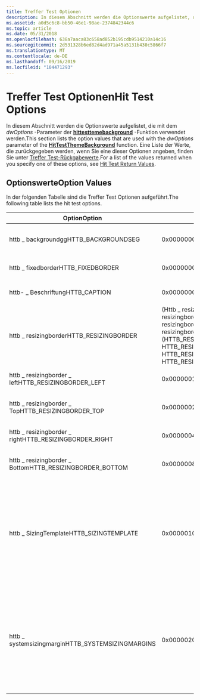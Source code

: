 ```yaml
---
title: Treffer Test Optionen
description: In diesem Abschnitt werden die Optionswerte aufgelistet, die mit dem dwOptions-Parameter der hittesttemebackground-Funktion verwendet werden. Eine Liste der Werte, die zurückgegeben werden, wenn Sie eine dieser Optionen angeben, finden Sie unter Treffer Test-Rückgabewerte.
ms.assetid: a0d5c6c8-bb50-46e1-98ae-2374842344c6
ms.topic: article
ms.date: 05/31/2018
ms.openlocfilehash: 638a7aaca83c658ad852b195cdb9514210a14c16
ms.sourcegitcommit: 2d531328b6ed82d4ad971a45a5131b430c5866f7
ms.translationtype: MT
ms.contentlocale: de-DE
ms.lasthandoff: 09/16/2019
ms.locfileid: "104471293"
---
```

# <a name="hit-test-options"></a><span data-ttu-id="40d98-104">Treffer Test Optionen</span><span class="sxs-lookup"><span data-stu-id="40d98-104">Hit Test Options</span></span>

<span data-ttu-id="40d98-105">In diesem Abschnitt werden die Optionswerte aufgelistet, die mit dem *dwOptions* -Parameter der [**hittesttemebackground**](/windows/desktop/api/Uxtheme/nf-uxtheme-hittestthemebackground) -Funktion verwendet werden.</span><span class="sxs-lookup"><span data-stu-id="40d98-105">This section lists the option values that are used with the *dwOptions* parameter of the [**HitTestThemeBackground**](/windows/desktop/api/Uxtheme/nf-uxtheme-hittestthemebackground) function.</span></span> <span data-ttu-id="40d98-106">Eine Liste der Werte, die zurückgegeben werden, wenn Sie eine dieser Optionen angeben, finden Sie unter [Treffer Test-Rückgabewerte](theme-hit-test-retval.md).</span><span class="sxs-lookup"><span data-stu-id="40d98-106">For a list of the values returned when you specify one of these options, see [Hit Test Return Values](theme-hit-test-retval.md).</span></span>

## <a name="option-values"></a><span data-ttu-id="40d98-107">Optionswerte</span><span class="sxs-lookup"><span data-stu-id="40d98-107">Option Values</span></span>

<span data-ttu-id="40d98-108">In der folgenden Tabelle sind die Treffer Test Optionen aufgeführt.</span><span class="sxs-lookup"><span data-stu-id="40d98-108">The following table lists the hit test options.</span></span>



| <span data-ttu-id="40d98-109">Option</span><span class="sxs-lookup"><span data-stu-id="40d98-109">Option</span></span>                       | <span data-ttu-id="40d98-110">Wert</span><span class="sxs-lookup"><span data-stu-id="40d98-110">Value</span></span>                                                                                                                    | <span data-ttu-id="40d98-111">BESCHREIBUNG</span><span class="sxs-lookup"><span data-stu-id="40d98-111">Description</span></span>                                                                                                                                                                         |
|------------------------------|--------------------------------------------------------------------------------------------------------------------------|-------------------------------------------------------------------------------------------------------------------------------------------------------------------------------------|
| <span data-ttu-id="40d98-112">httb \_ backgroundgg</span><span class="sxs-lookup"><span data-stu-id="40d98-112">HTTB\_BACKGROUNDSEG</span></span>          | <span data-ttu-id="40d98-113">0x00000000</span><span class="sxs-lookup"><span data-stu-id="40d98-113">0x00000000</span></span>                                                                                                               | <span data-ttu-id="40d98-114">Treffer Testoption des Design Hintergrund Segments.</span><span class="sxs-lookup"><span data-stu-id="40d98-114">Theme background segment hit test option.</span></span>                                                                                                                                           |
| <span data-ttu-id="40d98-115">httb \_ fixedborder</span><span class="sxs-lookup"><span data-stu-id="40d98-115">HTTB\_FIXEDBORDER</span></span>            | <span data-ttu-id="40d98-116">0x00000002</span><span class="sxs-lookup"><span data-stu-id="40d98-116">0x00000002</span></span>                                                                                                               | <span data-ttu-id="40d98-117">Die Option "fester Rahmen Treffer Test".</span><span class="sxs-lookup"><span data-stu-id="40d98-117">Fixed border hit test option.</span></span>                                                                                                                                                       |
| <span data-ttu-id="40d98-118">httb- \_ Beschriftung</span><span class="sxs-lookup"><span data-stu-id="40d98-118">HTTB\_CAPTION</span></span>                | <span data-ttu-id="40d98-119">0x00000004</span><span class="sxs-lookup"><span data-stu-id="40d98-119">0x00000004</span></span>                                                                                                               | <span data-ttu-id="40d98-120">Caption-Treffer Testoption.</span><span class="sxs-lookup"><span data-stu-id="40d98-120">Caption hit test option.</span></span>                                                                                                                                                            |
| <span data-ttu-id="40d98-121">httb \_ resizingborder</span><span class="sxs-lookup"><span data-stu-id="40d98-121">HTTB\_RESIZINGBORDER</span></span>         | <span data-ttu-id="40d98-122">(Httb \_ resizingborder \_ left \| httb \_ resizingborder \_ Top \| httb \_ resizingborder \_ right \| httb \_ resizingborder \_ Bottom)</span><span class="sxs-lookup"><span data-stu-id="40d98-122">(HTTB\_RESIZINGBORDER\_LEFT \| HTTB\_RESIZINGBORDER\_TOP \| HTTB\_RESIZINGBORDER\_RIGHT \| HTTB\_RESIZINGBORDER\_BOTTOM)</span></span> | <span data-ttu-id="40d98-123">Ändern der Größe von Rahmen Treffer Test Optionen.</span><span class="sxs-lookup"><span data-stu-id="40d98-123">Resizing border hit test options.</span></span>                                                                                                                                                   |
| <span data-ttu-id="40d98-124">httb \_ resizingborder \_ left</span><span class="sxs-lookup"><span data-stu-id="40d98-124">HTTB\_RESIZINGBORDER\_LEFT</span></span>   | <span data-ttu-id="40d98-125">0x00000010</span><span class="sxs-lookup"><span data-stu-id="40d98-125">0x00000010</span></span>                                                                                                               | <span data-ttu-id="40d98-126">Option zum Ändern der Größe des linken Rahmens.</span><span class="sxs-lookup"><span data-stu-id="40d98-126">Resizing left border hit test option.</span></span>                                                                                                                                               |
| <span data-ttu-id="40d98-127">httb \_ resizingborder \_ Top</span><span class="sxs-lookup"><span data-stu-id="40d98-127">HTTB\_RESIZINGBORDER\_TOP</span></span>    | <span data-ttu-id="40d98-128">0x00000020</span><span class="sxs-lookup"><span data-stu-id="40d98-128">0x00000020</span></span>                                                                                                               | <span data-ttu-id="40d98-129">Die Größe der Top-Border-Treffer Testoption wird geändert</span><span class="sxs-lookup"><span data-stu-id="40d98-129">Resizing top border hit test option.</span></span>                                                                                                                                                |
| <span data-ttu-id="40d98-130">httb \_ resizingborder \_ right</span><span class="sxs-lookup"><span data-stu-id="40d98-130">HTTB\_RESIZINGBORDER\_RIGHT</span></span>  | <span data-ttu-id="40d98-131">0x00000040</span><span class="sxs-lookup"><span data-stu-id="40d98-131">0x00000040</span></span>                                                                                                               | <span data-ttu-id="40d98-132">Option zum Ändern der Größe des rechten Rahmens.</span><span class="sxs-lookup"><span data-stu-id="40d98-132">Resizing right border hit test option.</span></span>                                                                                                                                              |
| <span data-ttu-id="40d98-133">httb \_ resizingborder \_ Bottom</span><span class="sxs-lookup"><span data-stu-id="40d98-133">HTTB\_RESIZINGBORDER\_BOTTOM</span></span> | <span data-ttu-id="40d98-134">0x00000080</span><span class="sxs-lookup"><span data-stu-id="40d98-134">0x00000080</span></span>                                                                                                               | <span data-ttu-id="40d98-135">Größe des Rahmens für den unteren Rahmen der Treffer Änderung.</span><span class="sxs-lookup"><span data-stu-id="40d98-135">Resizing bottom border hit test option.</span></span>                                                                                                                                             |
| <span data-ttu-id="40d98-136">httb \_ SizingTemplate</span><span class="sxs-lookup"><span data-stu-id="40d98-136">HTTB\_SIZINGTEMPLATE</span></span>         | <span data-ttu-id="40d98-137">0x00000100</span><span class="sxs-lookup"><span data-stu-id="40d98-137">0x00000100</span></span>                                                                                                               | <span data-ttu-id="40d98-138">Die Größe der Rahmengröße wird als Vorlage angegeben, nicht nur als Fensterkanten.</span><span class="sxs-lookup"><span data-stu-id="40d98-138">Resizing border is specified as a template, not just window edges.</span></span> <span data-ttu-id="40d98-139">Diese Option schließt sich mit httb \_ systemsizingmargin gegenseitig aus. Httb \_ SizingTemplate hat Vorrang.</span><span class="sxs-lookup"><span data-stu-id="40d98-139">This option is mutually exclusive with HTTB\_SYSTEMSIZINGMARGINS; HTTB\_SIZINGTEMPLATE takes precedence.</span></span>         |
| <span data-ttu-id="40d98-140">httb \_ systemsizingmargin</span><span class="sxs-lookup"><span data-stu-id="40d98-140">HTTB\_SYSTEMSIZINGMARGINS</span></span>    | <span data-ttu-id="40d98-141">0x00000200</span><span class="sxs-lookup"><span data-stu-id="40d98-141">0x00000200</span></span>                                                                                                               | <span data-ttu-id="40d98-142">Verwendet die Rahmenbreite für die Größe des Systems für die Größe anstelle visueller Stil Inhalts Ränder.</span><span class="sxs-lookup"><span data-stu-id="40d98-142">Uses the system resizing border width rather than visual style content margins.</span></span> <span data-ttu-id="40d98-143">Diese Option schließt sich mit "httb \_ SizingTemplate;" gegenseitig aus. Httb \_ SizingTemplate hat Vorrang.</span><span class="sxs-lookup"><span data-stu-id="40d98-143">This option is mutually exclusive with HTTB\_SIZINGTEMPLATE; HTTB\_SIZINGTEMPLATE takes precedence.</span></span> |



 

 

 




